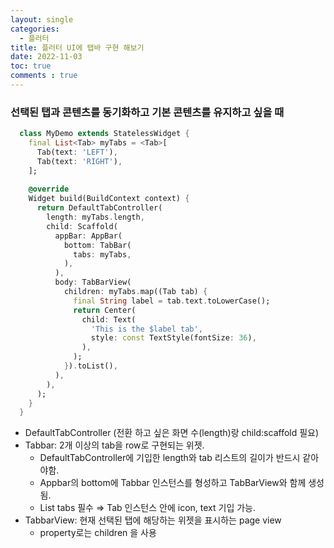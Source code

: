 ```yaml
---
layout: single
categories:
  - 플러터
title: 플러터 UI에 탭바 구현 해보기 
date: 2022-11-03
toc: true
comments : true
---
```


### 선택된 탭과 콘텐츠를 동기화하고 기본 콘텐츠를 유지하고 싶을 때

  ```dart
    class MyDemo extends StatelessWidget {
      final List<Tab> myTabs = <Tab>[
        Tab(text: 'LEFT'),
        Tab(text: 'RIGHT'),
      ];
    
      @override
      Widget build(BuildContext context) {
        return DefaultTabController(
          length: myTabs.length,
          child: Scaffold(
            appBar: AppBar(
              bottom: TabBar(
                tabs: myTabs,
              ),
            ),
            body: TabBarView(
              children: myTabs.map((Tab tab) {
                final String label = tab.text.toLowerCase();
                return Center(
                  child: Text(
                    'This is the $label tab',
                    style: const TextStyle(fontSize: 36),
                  ),
                );
              }).toList(),
            ),
          ),
        );
      }
    }
  ```
  
  - DefaultTabController (전환 하고 싶은 화면 수(length)랑 child:scaffold 필요)
  - Tabbar: 2개 이상의 tab을 row로 구현되는 위젯.
      - DefaultTabController에 기입한 length와 tab 리스트의 길이가 반드시 같아야함.
      - Appbar의 bottom에 Tabbar 인스턴스를 형성하고 TabBarView와 함께 생성됨.
      - List<Widget> tabs 필수 ⇒ Tab 인스턴스 안에 icon, text 기입 가능.
  - TabbarView: 현재 선택된 탭에 해당하는 위젯을 표시하는 page view
      - property로는 children 을 사용
